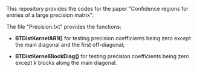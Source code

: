 This repository provides the codes for the paper "Confidence regions for entries of a large precision matrix".

The file "Precision.txt" provides the functions: 

- **BTDistKernelAR1()** for testing precision coefficients being zero except the main diagonal and the first off-diagonal; 

- **BTDistKernelBlockDiag()** for testing precision coefficients being zero except *k* blocks along the main diagonal.

